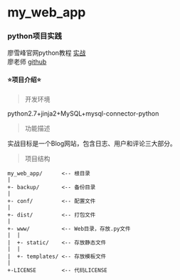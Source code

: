# my_web_app
### python项目实践
廖雪峰官网python教程 [实战](https://www.liaoxuefeng.com/wiki/001374738125095c955c1e6d8bb493182103fac9270762a000/001397616003925a3d157284cd24bc0952d6c4a7c9d8c55000)    
廖老师 [github](https://github.com/michaelliao)    
#### :star:项目介绍:star:
> 开发环境    

python2.7+jinja2+MySQL+mysql-connector-python   
> 功能描述   

实战目标是一个Blog网站，包含日志、用户和评论三大部分。 
> 项目结构  

```
my_web_app/      <-- 根目录    
|
+- backup/       <-- 备份目录   
|
+- conf/         <-- 配置文件
|
+- dist/         <-- 打包文件
|
+- www/          <-- Web目录，存放.py文件
|  |
|  +- static/    <-- 存放静态文件
|  |
|  +- templates/ <-- 存放模板文件
|
+-LICENSE        <-- 代码LICENSE

```
